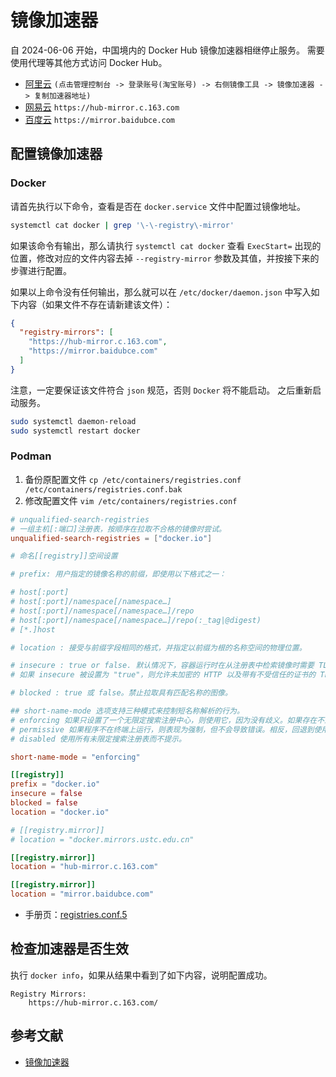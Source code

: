 # 镜像加速器

 自 2024-06-06 开始，中国境内的 Docker Hub 镜像加速器相继停止服务。
 需要使用代理等其他方式访问 Docker Hub。

- [阿里云](https://www.aliyun.com/product/acr?source=5176.11533457&userCode=8lx5zmtu) `(点击管理控制台 -> 登录账号(淘宝账号) -> 右侧镜像工具 -> 镜像加速器 -> 复制加速器地址)`
- [网易云](https://www.163yun.com/help/documents/56918246390157312) `https://hub-mirror.c.163.com`
- [百度云](https://cloud.baidu.com/doc/CCE/s/Yjxppt74z#%E4%BD%BF%E7%94%A8dockerhub%E5%8A%A0%E9%80%9F%E5%99%A8) `https://mirror.baidubce.com`

## 配置镜像加速器

### Docker

请首先执行以下命令，查看是否在 `docker.service` 文件中配置过镜像地址。

```bash
systemctl cat docker | grep '\-\-registry\-mirror'
```

如果该命令有输出，那么请执行 `systemctl cat docker` 查看 `ExecStart=` 出现的位置，修改对应的文件内容去掉 `--registry-mirror` 参数及其值，并按接下来的步骤进行配置。

如果以上命令没有任何输出，那么就可以在 `/etc/docker/daemon.json` 中写入如下内容（如果文件不存在请新建该文件）：

```json
{
  "registry-mirrors": [
    "https://hub-mirror.c.163.com",
    "https://mirror.baidubce.com"
  ]
}
```

注意，一定要保证该文件符合 `json` 规范，否则 `Docker` 将不能启动。
之后重新启动服务。

```bash
sudo systemctl daemon-reload
sudo systemctl restart docker
```

### Podman

1. 备份原配置文件
`cp /etc/containers/registries.conf /etc/containers/registries.conf.bak`
2. 修改配置文件
`vim /etc/containers/registries.conf`

```conf
# unqualified-search-registries
# 一组主机[:端口]注册表，按顺序在拉取不合格的镜像时尝试。
unqualified-search-registries = ["docker.io"]

# 命名[[registry]]空间设置

# prefix: 用户指定的镜像名称的前缀，即使用以下格式之一：

# host[:port]
# host[:port]/namespace[/namespace…]
# host[:port]/namespace[/namespace…]/repo
# host[:port]/namespace[/namespace…]/repo(:_tag|@digest)
# [*.]host

# location : 接受与前缀字段相同的格式，并指定以前缀为根的名称空间的物理位置。

# insecure : true or false. 默认情况下，容器运行时在从注册表中检索镜像时需要 TLS。
# 如果 insecure 被设置为 "true"，则允许未加密的 HTTP 以及带有不受信任的证书的 TLS 连接。

# blocked : true 或 false。禁止拉取具有匹配名称的图像。

## short-name-mode 选项支持三种模式来控制短名称解析的行为。
# enforcing 如果只设置了一个无限定搜索注册中心，则使用它，因为没有歧义。如果存在不止一个注册表并且用户程序正在终端中运行（即，stdout和stdin是TTY），提示用户选择指定的搜索注册表之一。如果程序不在终端中运行，则不能解决歧义，这将导致错误。
# permissive 如果程序不在终端上运行，则表现为强制，但不会导致错误。相反，回退到使用所有不合格搜索注册中心。
# disabled 使用所有未限定搜索注册表而不提示。

short-name-mode = "enforcing"

[[registry]]
prefix = "docker.io"
insecure = false
blocked = false
location = "docker.io"

# [[registry.mirror]]
# location = "docker.mirrors.ustc.edu.cn"

[[registry.mirror]]
location = "hub-mirror.c.163.com"

[[registry.mirror]]
location = "mirror.baidubce.com"
```

- 手册页：[registries.conf.5](https://github.com/containers/image/blob/main/docs/containers-registries.conf.5.md)

## 检查加速器是否生效

执行 `docker info`，如果从结果中看到了如下内容，说明配置成功。

```text
Registry Mirrors:
    https://hub-mirror.c.163.com/
```

## 参考文献

- [镜像加速器](https://yeasy.gitbook.io/docker_practice/install/mirror)